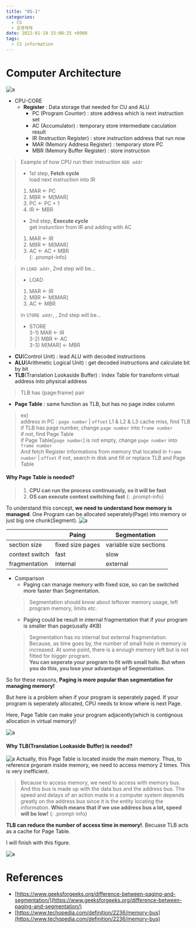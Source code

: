 ```yaml
---
title: "OS-1"
categories:
  - CS
  - 운영체제
date: 2022-01-18 15:00:25 +0900
tags:
  - CS information
---
```


# Computer Architecture
![a](../../assets/p/cs/os/a.png)
* CPU-CORE
  * **Register** : Data storage that needed for CU and ALU
    * PC (Program Counter) : store address which is next instruction set
    * AC (Accumulator) : temporary store intermediate caculation result
    * IR (Instruction Register) : store instruction address that run now
    * MAR (Memory Address Register) : temporary store PC
    * MBR (Memory Buffer Register) : store instruction    
    
> Example of how CPU run their instruction `ADD addr`    
> * 1st step, **Fetch cycle**     
> load next instruction into IR    
> 1) MAR <- PC    
> 2) MBR <- M[MAR]     
> 3) PC <- PC + 1     
> 4) IR <- MBR    
> 
> * 2nd step, **Execute cycle**      
> get insturction from IR and adding with AC         
> 1) MAR <- IR     
> 2) MBR <- M[MAR]     
> 3) AC <- AC + MBR     
{: .prompt-info}

>   in `LOAD addr`, 2nd step will be...
> 
>   * LOAD    
>   1) MAR <- IR         
>   2) MBR <- M[MAR]     
>   3) AC <- MBR
>
>   in `STORE addr`, , 2nd step will be...
> 
>   * STORE        
>   3-1) MAR <- IR     
>   3-2) MBR <- AC      
>   3-3) M[MAR] <- MBR  

  * **CU**(Control Unit) : lead ALU with decoded instructions
  * **ALU**(Arithmetic Logical Unit) : get decoded instructions and calculate bit by bit
* **TLB**(Translation Lookaside Buffer) : Index Table for transform virtual address into physical address
> TLB has {page:frame} pair
* **Page Table** : same function as TLB, but has no page index column
> ex)    
> address in PC : `page number` | `offset` 
> L1 & L2 & L3 cache miss, find TLB         
> if TLB has page number, change `page number` into `frame number`     
> if not, find Page Table     
> if Page Table[`page number`] is not empty, change `page number` into `frame number`        
> And fetch Register informations from memory that located in `frame number` | `offset`
> if not, search in disk and fill or replace TLB and Page Table

#### Why Page Table is needed?

> 1) **CPU can run the process continuously, so it will be fast**    
> 2) **OS can execute context switching fast**
{: .prompt-info}

To understand this concept, **we need to understand how memory is managed**. One Program can be allocated seperately(Page) into memory or just big one chunk(Segment).
![a](../../assets/p/cs/os/allocation.png)

|                | Paing            | Segmentation           |
| -------------- | ---------------- | ---------------------- |
| section size   | fixed size pages | variable size sections |
| context switch | fast             | slow                   |
| fragmentation  | internal         | external               |

* Comparison
  * Paging can manage memory with fixed size, so can be switched more faster than Segmentation.
  > Segmentation should know about leftover memory usage, left program memory, limits etc.
  * Paging could be result in internal fragmentation that if your program is smaller than page(usally 4KB)
  > Segmentation has no internal but external fragmentation. Because, as time goes by, the number of small hole in memory is increased. At some point, there is a  enough memory left but is not fitted for bigger program.     
  > **You can seperate your program to fit with small hole. But when you do this, you lose your advantage of Segmentation**.

So for these reasons, **Paging is more popular than segmentation for managing memory!**

But here is a problem when if your program is seperately paged. If your program is seperately allocated, CPU needs to know where is next Page.

Here, Page Table can make your program adjacently(which is contignous allocation in virtual memory)!

![a](../../assets/p/cs/os/PageTable.png)

#### Why TLB(Translation Lookaside Buffer) is needed?
![a](../../assets/p/cs/os/PageTable2.png)
Actually, this Page Table is located inside the main memory. Thus, to reference prgoram inside memory, we need to access memory 2 times. This is very inefficient.

> Because to access memory, we need to access with memory bus. And this bus is made up with the data bus and the address bus. The speed and delays of an action made in a computer system depends greatly on the address bus since it is the entity locating the information. **Which means that if we use address bus a lot, speed will be low!**
{: .prompt-info}

**TLB can reduce the number of access time in memory!**. Becuase TLB acts as a cache for Page Table.


I will finish with this figure.

![a](../../assets/p/cs/os/summary.png)



# References
* [https://www.geeksforgeeks.org/difference-between-paging-and-segmentation/](https://www.geeksforgeeks.org/difference-between-paging-and-segmentation/)
* [https://www.techopedia.com/definition/2236/memory-bus](https://www.techopedia.com/definition/2236/memory-bus)
